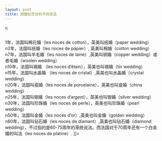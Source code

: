 ```yaml
---
layout: post
title: 结婚纪念日的不同说法
---
```


<p>n
<p><img src="http://www.francaisblog.com/fy/images/wedding.jpg" alt="" /></p>
<p>1年，法国叫棉花婚（les noces de cotton），英美叫纸婚（paper wedding）<br />n2年，法国叫纸婚（les noces de papier）, 英美叫棉婚（cotton wedding）<br />n7年，法国叫羊毛婚（les noces de laine）,英美叫铜婚（copper wedding）或者毛婚（woolen wedding）<br />n10年，法国叫锡婚 （les noces d’étain），英美也叫锡婚（tin wedding）<br />n15年，法国叫水晶婚 （les noces de cristal）,英美也叫水晶婚（crystal wedding）<br />n20年，法国叫瓷婚（les noces de porcelaine），英美也叫瓷婚（china wedding）<br />n25年，法国叫银婚（les noces d’argent），英美也叫银婚（silver wedding）<br />n30年，法国叫珍珠婚（les noces de perle），英美也叫珍珠婚（pearl wedding）<br />n50年，法国叫金婚（les noces d’or）,英美也叫金婚（golden wedding）<br />n60年，法国叫钻石婚（les noces de diamant）,英美也叫钻石婚（diamond wedding），不过指的是60-75周年的笼统说法。而法国对于70周年还有一个白金婚的叫法（les noces de platine）. ]]&gt;
</p>
